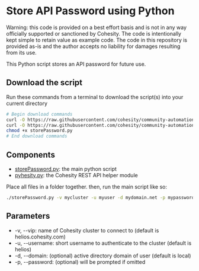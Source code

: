 # Store API Password using Python

Warning: this code is provided on a best effort basis and is not in any way officially supported or sanctioned by Cohesity. The code is intentionally kept simple to retain value as example code. The code in this repository is provided as-is and the author accepts no liability for damages resulting from its use.

This Python script stores an API password for future use.

## Download the script

Run these commands from a terminal to download the script(s) into your current directory

```bash
# Begin download commands
curl -O https://raw.githubusercontent.com/cohesity/community-automation-samples/main/python/storePassword/storePassword.py
curl -O https://raw.githubusercontent.com/cohesity/community-automation-samples/main/python/pyhesity.py
chmod +x storePassword.py
# End download commands
```

## Components

* [storePassword.py](https://raw.githubusercontent.com/cohesity/community-automation-samples/main/python/storePassword/storePassword.py): the main python script
* [pyhesity.py](https://raw.githubusercontent.com/cohesity/community-automation-samples/main/python/pyhesity/pyhesity.py): the Cohesity REST API helper module

Place all files in a folder together. then, run the main script like so:

```bash
./storePassword.py -v mycluster -u myuser -d mydomain.net -p mypassword
```

## Parameters

* -v, --vip: name of Cohesity cluster to connect to (default is helios.cohesity.com)
* -u, --username: short username to authenticate to the cluster (default is helios)
* -d, --domain: (optional) active directory domain of user (default is local)
* -p, --password: (optional) will be prompted if omitted
